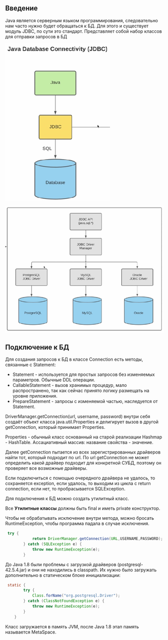 ## Введение
Java является серверным языком программирования, следовательно нам часто нужно будет обращаться к БД. Для этого и существует модуль JDBC, по сути это стандарт. Представляет собой набор классов для отправки запросов в БД

![alt text](img/jdbc-structure.png "jdbc-structure")

![alt text](img/jdbc-driver.png "jdbc-structure")

## Подключение к БД

Для создания запросов к БД в классе Connection есть методы, связанные с Statement:

- Statement - используется для простых запросов без изменяемых параметров. Обычные DDL операции.
- CallableStatement - вызов хранимых процедур, мало распространено, так как сейчас принято логику размещать на уровне приложения.
- PrepareStatement - запросы с изменяемой частью, наследуется от Statement.

DriverManager.getConnection(url, username, password) внутри себя создаёт объект класса java.util.Properties и делигирует вызов в другой getConnection, который принимает Properties.

Properties - обычный класс основанный на старой реализации Hashmap - HashTable. Ассациативный массив: название свойства - значение.

Далее getConnection пытается из всех зарегистрированных драйверов найти тот, который подходит по url. По url getConnection не может определить какой драйвер подходит для конкретной СУБД, поэтому он проверяет все возможные драйверы.

Если подключиться с помощью очередного драйвера не удалось, то сохраняется exception, если удалось, то выходим из цикла с return connection, если нет, то пробрасывается SQLException.

Для подключения к БД можно создать утилитный класс.

Все **Утилитные классы** должны быть final и иметь private конструктор.

Чтобы не обрабатывать исключение внутри метода, можно бросать RuntimeException, чтобы программа падала в случае исключения.

```java
 try {
            return DriverManager.getConnection(URL,USERNAME,PASSWORD);
        } catch (SQLException e) {
            throw new RuntimeException(e);
        }
```

До Java 1.8 были проблемы с загрузкой драйверов (postgresql-42.5.4.jar) и они не находились в classpath. Их нужно было загружать дополнительно в статическом блоке инициализации:

```java
 static {
        try {
            Class.forName("org.postgresql.Driver");
        } catch (ClassNotFoundException e) {
            throw new RuntimeException(e);
        }
    }
```

Класс загружается в память JVM, после Java 1.8 этап память называется MetaSpace.






